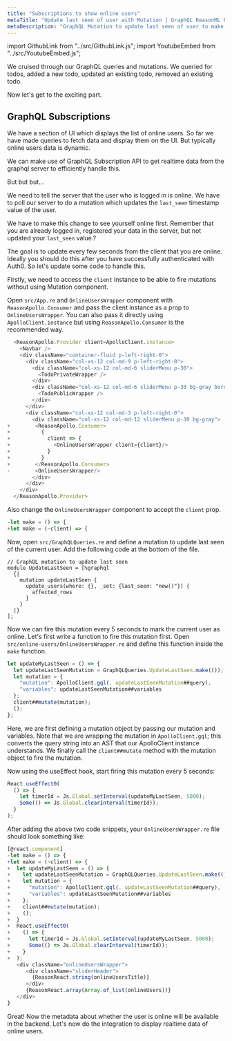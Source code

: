 ```yaml
---
title: "Subscriptions to show online users"
metaTitle: "Update last seen of user with Mutation | GraphQL ReasonML React Apollo Tutorial"
metaDescription: "GraphQL Mutation to update last seen of user to make them available online. Use setInterval to trigger mutation every few seconds "
---
```


import GithubLink from "../src/GithubLink.js";
import YoutubeEmbed from "../src/YoutubeEmbed.js";

We cruised through our GraphQL queries and mutations. We queried for todos, added a new todo, updated an existing todo, removed an existing todo.

Now let's get to the exciting part.

GraphQL Subscriptions
---------------------

We have a section of UI which displays the list of online users. So far we have made queries to fetch data and display them on the UI. But typically online users data is dynamic.

We can make use of GraphQL Subscription API to get realtime data from the graphql server to efficiently handle this.

But but but...

We need to tell the server that the user who is logged in is online. We have to poll our server to do a mutation which updates the `last_seen` timestamp value of the user.

We have to make this change to see yourself online first. Remember that you are already logged in, registered your data in the server, but not updated your `last_seen` value.?

The goal is to update every few seconds from the client that you are online. Ideally you should do this after you have successfully authenticated with Auth0. So let's update some code to handle this. 

Firstly, we need to access the `client` instance to be able to fire mutations without using Mutation component.

Open `src/App.re` and `OnlineUsersWrapper` component with `ReasonApollo.Consumer` and pass the client instance as a prop to `OnlineUsersWrapper`. You can also pass it directly using `ApolloClient.instance` but using `ReasonApollo.Consumer` is the recommended way.

```js
  <ReasonApollo.Provider client=ApolloClient.instance>
    <Navbar />
    <div className="container-fluid p-left-right-0">
      <div className="col-xs-12 col-md-9 p-left-right-0">
        <div className="col-xs-12 col-md-6 sliderMenu p-30">
          <TodoPrivateWrapper />
        </div>
        <div className="col-xs-12 col-md-6 sliderMenu p-30 bg-gray border-right">
          <TodoPublicWrapper />
        </div>
      </div>
      <div className="col-xs-12 col-md-3 p-left-right-0">
        <div className="col-xs-12 col-md-12 sliderMenu p-30 bg-gray">
+        <ReasonApollo.Consumer>
+          {
+            client => {
+              <OnlineUsersWrapper client={client}/>
+            }
+          }
+        </ReasonApollo.Consumer>
-        <OnlineUsersWrapper/>
        </div>
      </div>
    </div>
  </ReasonApollo.Provider>

```
 
Also change the `OnlineUsersWrapper` component to accept the `client` prop.

```js
-let make = () => {
+let make = (~client) => {
```

Now, open `src/GraphQLQueries.re` and define a mutation to update last seen of the current user. Add the following code at the bottom of the file.

<GithubLink link="https://github.com/hasura/graphql-engine/blob/master/community/learn/graphql-tutorials/tutorials/reason-react-apollo/app-final/src/GraphQLQueries.re" text="GraphQLQueries.re" />

```
// GraphQL mutation to update last seen
module UpdateLastSeen = [%graphql
  {|
    mutation updateLastSeen {
      update_users(where: {}, _set: {last_seen: "now()"}) {
        affected_rows
      }
    }
  |}
];
```

Now we can fire this mutation every 5 seconds to mark the current user as online. Let's first write a function to fire this mutation first. Open `src/online-users/OnlineUsersWrapper.re` and define this function inside the `make` function.


<GithubLink link="https://github.com/hasura/graphql-engine/blob/master/community/learn/graphql-tutorials/tutorials/reason-react-apollo/app-final/src/online-users/OnlineUsersWrapper.re" text="OnlineUsersWrapper.re" />

```js
let updateMyLastSeen = () => {
  let updateLastSeenMutation = GraphQLQueries.UpdateLastSeen.make(());
  let mutation = {
    "mutation": ApolloClient.gql(. updateLastSeenMutation##query),
    "variables": updateLastSeenMutation##variables
  };
  client##mutate(mutation);
  ();
};
```

Here, we are first defining a mutation object by passing our mutation and variables. Note that we are wrapping the mutation in `ApolloClient.gql`; this converts the query string into an AST that our ApolloClient instance understands. We finally call the `client##mutate` method with the mutation object to fire the mutation.

Now using the useEffect hook, start firing this mutation every 5 seconds:

```js
React.useEffect0(
  () => {
    let timerId = Js.Global.setInterval(updateMyLastSeen, 5000);
    Some(() => Js.Global.clearInterval(timerId));
  }
);
```

After adding the above two code snippets, your `OnlineUsersWrapper.re` file should look something like:

```js
[@react.component]
-let make = () => {
+let make = (~client) => {
+  let updateMyLastSeen = () => {
+    let updateLastSeenMutation = GraphQLQueries.UpdateLastSeen.make(());
+    let mutation = {
+      "mutation": ApolloClient.gql(. updateLastSeenMutation##query),
+      "variables": updateLastSeenMutation##variables
+    };
+    client##mutate(mutation);
+    ();
+  }
+  React.useEffect0(
+    () => {
+      let timerId = Js.Global.setInterval(updateMyLastSeen, 5000);
+      Some(() => Js.Global.clearInterval(timerId));
+    }
+  );
   <div className="onlineUsersWrapper">
      <div className="sliderHeader">
        {ReasonReact.string(onlineUsersTitle)}
      </div>
      {ReasonReact.array(Array.of_list(onlineUsers))}
   </div>
}
```

Great! Now the metadata about whether the user is online will be available in the backend. Let's now do the integration to display realtime data of online users.
